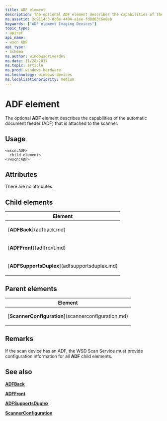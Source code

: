 ```yaml
---
title: ADF element
description: The optional ADF element describes the capabilities of the automatic document feeder (ADF) that is attached to the scanner.
ms.assetid: 2c9114c3-0c6e-4404-a1ee-fd8d63c6e8eb
keywords: ["ADF element Imaging Devices"]
topic_type:
- apiref
api_name:
- wscn ADF
api_type:
- Schema
ms.author: windowsdriverdev
ms.date: 11/28/2017
ms.topic: article
ms.prod: windows-hardware
ms.technology: windows-devices
ms.localizationpriority: medium
---
```


# ADF element


The optional **ADF** element describes the capabilities of the automatic document feeder (ADF) that is attached to the scanner.

Usage
-----

``` syntax
<wscn:ADF>
  child elements
</wscn:ADF>
```

Attributes
----------

There are no attributes.

## Child elements


<table>
<colgroup>
<col width="100%" />
</colgroup>
<thead>
<tr class="header">
<th>Element</th>
</tr>
</thead>
<tbody>
<tr class="odd">
<td><p>[<strong>ADFBack</strong>](adfback.md)</p></td>
</tr>
<tr class="even">
<td><p>[<strong>ADFFront</strong>](adffront.md)</p></td>
</tr>
<tr class="odd">
<td><p>[<strong>ADFSupportsDuplex</strong>](adfsupportsduplex.md)</p></td>
</tr>
</tbody>
</table>

## Parent elements


<table>
<colgroup>
<col width="100%" />
</colgroup>
<thead>
<tr class="header">
<th>Element</th>
</tr>
</thead>
<tbody>
<tr class="odd">
<td><p>[<strong>ScannerConfiguration</strong>](scannerconfiguration.md)</p></td>
</tr>
</tbody>
</table>

Remarks
-------

If the scan device has an ADF, the WSD Scan Service must provide configuration information for all **ADF** child elements.

## <span id="see_also"></span>See also


[**ADFBack**](adfback.md)

[**ADFFront**](adffront.md)

[**ADFSupportsDuplex**](adfsupportsduplex.md)

[**ScannerConfiguration**](scannerconfiguration.md)

 

 






